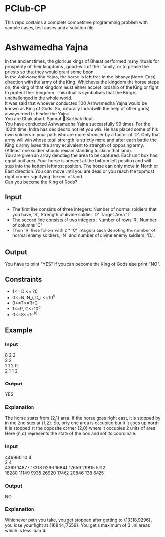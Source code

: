 # PClub-CP
This repo contains a complete competitive programming problem with sample cases, test cases and a solution file.

# Ashwamedha Yajna
In the ancient times, the glorious kings of Bharat performed many rituals for prosperity of their kingdoms , good-will of their family, or to please the priests so that they would grant some boon.  
In the Ashwamedha Yajna, the horse is left free in the Ishanya(North-East) direction with the army of the King. Whichever the kingdom the horse steps on, the king of that kingdom must either accept lordship of the King or fight to protect their kingdom. This ritual is symbolises that the King is unchallenged in the whole world.  
It was said that whoever conducted 100 Ashwamedha Yajna would be known as King of Gods. So, naturally Indra(with the help of other gods) always tried to hinder the Yajna.  
You are Chakrabarti Samrat :crown: Sarthak Rout.  
You have conducted Ashwamedha Yajna successfully 99 times. For the 100th time, Indra has decided to not let you win. He has placed some of his own soldiers in your path who are more stronger by a factor of 'D'. Only that army will win whose total strength is strictly more and after each battle the King's army loses the army equivalent to strength of opposing army. (Atleast one soldier should remain standing to claim that land).   
You are given an array denoting the area to be captured. Each unit box has equal unit area. Your horse is present at the bottom left position and will step into the bottom leftmost position. The horse can only move in North or East direction. You can move until you are dead or you reach the topmost right corner signifying the end of land.  
Can you become the King of Gods?
## Input 
* The first line consists of three integers: Number of normal soldiers that you have, 'S', Strength of divine soldier 'D', Target Area 'T'
* The second line consists of two integers : Number of rows 'R', Number of columns 'C'
* Then 'R' lines follow with 2 * 'C' integers each denoting the number of normal enemy soldiers, 'N<sub>i</sub>' and number of divine enemy soldiers, 'D<sub>i</sub>'.
## Output
You have to print "YES" if you can become the King of Gods else print "NO".
## Constraints
* 1<= D <= 20
* 0<=N, N_i, D_i <=10<sup>9</sup>
* 0<=T<=R*C
* 1<=R, C<=10<sup>3</sup>
* 0<=S<=10<sup>18</sup>
## Example
### Input
8 2 2  
2 2  
1 1  2 0  
2 1  1 2  
### Output
YES
### Explanation
The horse starts from {2,1} area. If the horse goes right east, it is stopped by in the 2nd step at {1,2}. So, only one area is occupied but if it goes up north it is stopped at the opposite corner {2,0} where it occupies 2 units of area. Here {n,d} represents the state of the box and not its coordinate.
### Input
446960 10 4  
2 4  
4369 14877 13318 9296 16844 17659 29815 5912   
18280 11149 9935 26920 17462 20846 138 6425   
### Output
NO
### Explanation 
Whichever path you take, you get stopped after getting to {13318,9296}, you lose your fight at {16844,17659}. You get a maximum of 3 uni areas which is less than 4.
